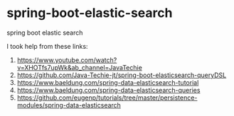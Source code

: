 # spring-boot-elastic-search
spring boot elastic search

I took help from these links:
1. https://www.youtube.com/watch?v=XHOTfs7upWk&ab_channel=JavaTechie
2. https://github.com/Java-Techie-jt/spring-boot-elasticsearch-queryDSL
3. https://www.baeldung.com/spring-data-elasticsearch-tutorial
4. https://www.baeldung.com/spring-data-elasticsearch-queries
5. https://github.com/eugenp/tutorials/tree/master/persistence-modules/spring-data-elasticsearch
